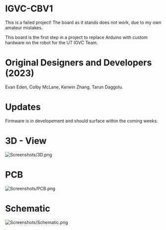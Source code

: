 # IGVC-CBV1
This is a failed project! The board as it stands does not work, due to my own amateur mistakes.

This board is the first step in a project to replace Arduino with custom hardware on the robot for the UT IGVC Team.
 
# Original Designers and Developers (2023)
Evan Eden, Colby McLane, Kerwin Zhang, Tarun Daggolu.


# Updates
Firmware is in developement and should surface within the coming weeks.


# 3D - View
![Screenshots/3D.png](https://github.com/eeden2/IGVC-CBV1/blob/268fc07d761e2f6590672e7c03485bd33505960b/Screenshots/3D.png)
# PCB
![Screenshots/PCB.png](https://github.com/eeden2/IGVC-CBV1/blob/268fc07d761e2f6590672e7c03485bd33505960b/Screenshots/PCB.png)
# Schematic
![Screenshots/Schematic.png](https://github.com/eeden2/IGVC-CBV1/blob/268fc07d761e2f6590672e7c03485bd33505960b/Screenshots/Schematic.png)
